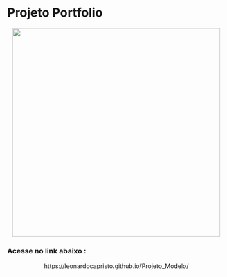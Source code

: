 # Projeto Portfolio

<div align="center">
<img height="480" src=""/>
</div>

### Acesse no link abaixo :

<p align="center">
https://leonardocapristo.github.io/Projeto_Modelo/
</p>
